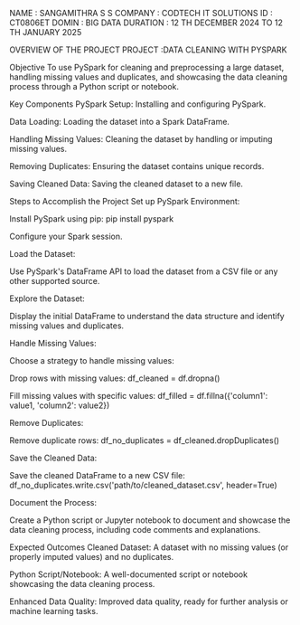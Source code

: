 NAME : SANGAMITHRA S S COMPANY : CODTECH IT SOLUTIONS ID : CT0806ET DOMIN : BIG DATA DURATION : 12 TH DECEMBER 2024 TO 12 TH JANUARY 2025

OVERVIEW OF THE PROJECT PROJECT :DATA CLEANING WITH PYSPARK

Objective
To use PySpark for cleaning and preprocessing a large dataset, handling missing values and duplicates, and showcasing the data cleaning process through a Python script or notebook.

Key Components
PySpark Setup: Installing and configuring PySpark.

Data Loading: Loading the dataset into a Spark DataFrame.

Handling Missing Values: Cleaning the dataset by handling or imputing missing values.

Removing Duplicates: Ensuring the dataset contains unique records.

Saving Cleaned Data: Saving the cleaned dataset to a new file.

Steps to Accomplish the Project
Set up PySpark Environment:

Install PySpark using pip: pip install pyspark

Configure your Spark session.

Load the Dataset:

Use PySpark's DataFrame API to load the dataset from a CSV file or any other supported source.

Explore the Dataset:

Display the initial DataFrame to understand the data structure and identify missing values and duplicates.

Handle Missing Values:

Choose a strategy to handle missing values:

Drop rows with missing values: df_cleaned = df.dropna()

Fill missing values with specific values: df_filled = df.fillna({'column1': value1, 'column2': value2})

Remove Duplicates:

Remove duplicate rows: df_no_duplicates = df_cleaned.dropDuplicates()

Save the Cleaned Data:

Save the cleaned DataFrame to a new CSV file: df_no_duplicates.write.csv('path/to/cleaned_dataset.csv', header=True)

Document the Process:

Create a Python script or Jupyter notebook to document and showcase the data cleaning process, including code comments and explanations.

Expected Outcomes
Cleaned Dataset: A dataset with no missing values (or properly imputed values) and no duplicates.

Python Script/Notebook: A well-documented script or notebook showcasing the data cleaning process.

Enhanced Data Quality: Improved data quality, ready for further analysis or machine learning tasks.
